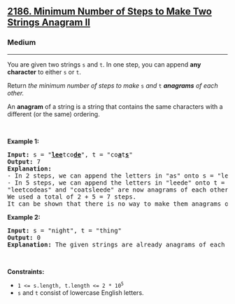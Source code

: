 <h2><a href="https://leetcode.com/problems/minimum-number-of-steps-to-make-two-strings-anagram-ii/">2186. Minimum Number of Steps to Make Two Strings Anagram II</a></h2><h3>Medium</h3><hr><div><p>You are given two strings <code>s</code> and <code>t</code>. In one step, you can append <strong>any character</strong> to either <code>s</code> or <code>t</code>.</p>

<p>Return <em>the minimum number of steps to make </em><code>s</code><em> and </em><code>t</code><em> <strong>anagrams</strong> of each other.</em></p>

<p>An <strong>anagram</strong> of a string is a string that contains the same characters with a different (or the same) ordering.</p>

<p>&nbsp;</p>
<p><strong>Example 1:</strong></p>

<pre style="position: relative;"><strong>Input:</strong> s = "<strong><u>lee</u></strong>tco<u><strong>de</strong></u>", t = "co<u><strong>a</strong></u>t<u><strong>s</strong></u>"
<strong>Output:</strong> 7
<strong>Explanation:</strong> 
- In 2 steps, we can append the letters in "as" onto s = "leetcode", forming s = "leetcode<strong><u>as</u></strong>".
- In 5 steps, we can append the letters in "leede" onto t = "coats", forming t = "coats<u><strong>leede</strong></u>".
"leetcodeas" and "coatsleede" are now anagrams of each other.
We used a total of 2 + 5 = 7 steps.
It can be shown that there is no way to make them anagrams of each other with less than 7 steps.
<div class="open_grepper_editor" title="Edit &amp; Save To Grepper"></div></pre>

<p><strong>Example 2:</strong></p>

<pre style="position: relative;"><strong>Input:</strong> s = "night", t = "thing"
<strong>Output:</strong> 0
<strong>Explanation:</strong> The given strings are already anagrams of each other. Thus, we do not need any further steps.
<div class="open_grepper_editor" title="Edit &amp; Save To Grepper"></div></pre>

<p>&nbsp;</p>
<p><strong>Constraints:</strong></p>

<ul>
	<li><code>1 &lt;= s.length, t.length &lt;= 2 * 10<sup>5</sup></code></li>
	<li><code>s</code> and <code>t</code> consist of lowercase English letters.</li>
</ul>
</div>